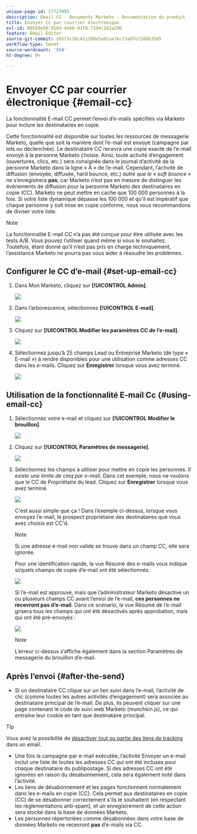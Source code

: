 ```yaml
---
unique-page-id: 17727995
description: Email CC - Documents Marketo - Documentation du produit
title: Envoyer CC par courrier électronique
exl-id: 00550e98-916d-4e66-91f8-7394c242a29b
feature: Email Editor
source-git-commit: 26573c20c411208e5a01aa7ec73a97e7208b35d5
workflow-type: tm+mt
source-wordcount: '554'
ht-degree: 0%

---
```


# Envoyer CC par courrier électronique {#email-cc}

La fonctionnalité E-mail CC permet l’envoi d’e-mails spécifiés via Marketo pour inclure les destinataires en copie.

Cette fonctionnalité est disponible sur toutes les ressources de messagerie Marketo, quelle que soit la manière dont l’e-mail est envoyé (campagne par lots ou déclenchée). Le destinataire CC recevra une copie exacte de l’e-mail envoyé à la personne Marketo choisie. Ainsi, toute activité d’engagement (ouvertures, clics, etc.) sera consignée dans le journal d’activité de la personne Marketo dans la ligne « À » de l’e-mail. Cependant, l’activité de diffusion (envoyée, diffusée, hard bounce, etc.) _autre que le « soft bounce »_ ne s’enregistrera **pas**, car Marketo n’est pas en mesure de distinguer les événements de diffusion pour la personne Marketo des destinataires en copie (CC). Marketo ne peut mettre en cache que 100 000 personnes à la fois. Si votre liste dynamique dépasse les 100 000 et qu&#39;il est impératif que chaque personne y soit mise en copie conforme, nous vous recommandons de diviser votre liste.

>[!NOTE]
>
>La fonctionnalité E-mail CC n’a pas été conçue pour être utilisée avec les tests A/B. Vous pouvez l’utiliser quand même si vous le souhaitez. Toutefois, étant donné qu’il n’est pas pris en charge techniquement, l’assistance Marketo ne pourra pas vous aider à résoudre les problèmes.

## Configurer le CC d’e-mail {#set-up-email-cc}

1. Dans Mon Marketo, cliquez sur **[!UICONTROL Admin]**.

   ![](assets/one.png)

1. Dans l’arborescence, sélectionnez **[!UICONTROL E-mail]**.

   ![](assets/two.png)

1. Cliquez sur **[!UICONTROL Modifier les paramètres CC de l’e-mail]**.

   ![](assets/three.png)

1. Sélectionnez jusqu’à 25 champs Lead ou Entreprise Marketo (de type « E-mail ») à rendre disponibles pour une utilisation comme adresses CC dans les e-mails. Cliquez sur **Enregistrer** lorsque vous avez terminé.

   ![](assets/four.png)

## Utilisation de la fonctionnalité E-mail Cc {#using-email-cc}

1. Sélectionnez votre e-mail et cliquez sur **[!UICONTROL Modifier le brouillon]**.

   ![](assets/five.png)

1. Cliquez sur **[!UICONTROL Paramètres de messagerie]**.

   ![](assets/six.png)

1. Sélectionnez les champs à utiliser pour mettre en copie les personnes. _Il existe une limite de cinq par e-mail_. Dans cet exemple, nous ne voulons que le CC de Propriétaire du lead. Cliquez sur **Enregistrer** lorsque vous avez terminé.

   ![](assets/seven.png)

   C&#39;est aussi simple que ça ! Dans l’exemple ci-dessus, lorsque vous envoyez l’e-mail, le prospect propriétaire des destinataires que vous avez choisis est CC&#39;d.

   >[!NOTE]
   >
   >Si une adresse e-mail non valide se trouve dans un champ CC, elle sera ignorée.

   Pour une identification rapide, la vue Résumé des e-mails vous indique si/quels champs de copie d’e-mail ont été sélectionnés.

   ![](assets/eight.png)

   Si l’e-mail est approuvé, mais que l’administrateur Marketo désactive un ou plusieurs champs CC avant l’envoi de l’e-mail, **ces personnes ne recevront pas d’e-mail**. Dans ce scénario, la vue Résumé de l’e-mail grisera tous les champs qui ont été désactivés après approbation, mais qui ont été pré-envoyés :

   ![](assets/removal.png)

   >[!NOTE]
   >
   >L’erreur ci-dessus s’affiche également dans la section Paramètres de messagerie du brouillon d’e-mail.

## Après l’envoi {#after-the-send}

* Si un destinataire CC clique sur un lien suivi dans l’e-mail, l’activité de clic (comme toutes les autres activités d’engagement) sera associée au destinataire principal de l’e-mail. De plus, ils peuvent cliquer sur une page contenant le code de suivi web Marketo (munchkin.js), ce qui entraîne leur cookie en tant que destinataire principal.

>[!TIP]
>
>Vous avez la possibilité de [désactiver tout ou partie des liens de tracking](/help/marketo/product-docs/email-marketing/general/functions-in-the-editor/disable-tracking-for-an-email-link.md) dans un email.

* Une fois la campagne par e-mail exécutée, l’activité Envoyer un e-mail inclut une liste de toutes les adresses CC qui ont été incluses pour chaque destinataire du publipostage. Si des adresses CC ont été ignorées en raison du désabonnement, cela sera également noté dans l’activité.
* Les liens de désabonnement et les pages fonctionnent normalement dans les e-mails en copie (CC). Cela permet aux destinataires en copie (CC) de se désabonner correctement s&#39;ils le souhaitent (en respectant les réglementations anti-spam), et un enregistrement de cette action sera stocké dans la base de données Marketo.
* Les personnes répertoriées comme désabonnées dans votre base de données Marketo ne recevront **pas** d’e-mails via CC.
